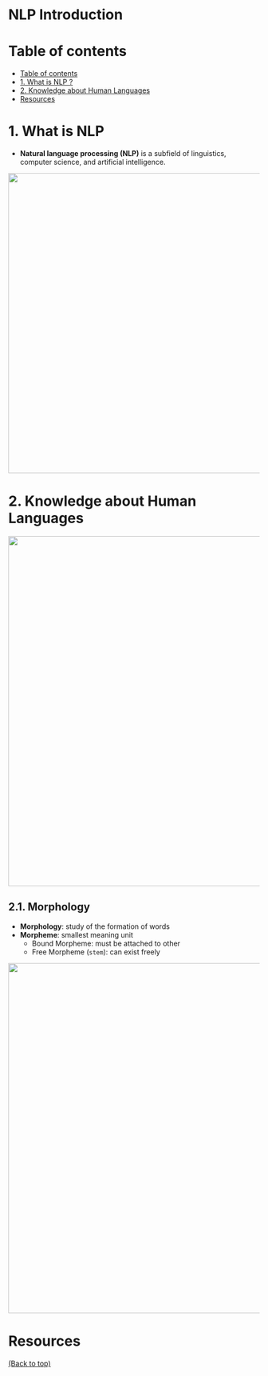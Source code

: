# NLP Introduction

# Table of contents
- [Table of contents](#table-of-contents)
- [1. What is NLP ?](#1-what-is-nlp)
- [2. Knowledge about Human Languages](#2-knowledge-about-human-languages)
- [Resources](#resources)

# 1. What is NLP 
- **Natural language processing (NLP)** is a subfield of linguistics, computer science, and artificial intelligence.
<p align="center">
<img src="https://user-images.githubusercontent.com/64508435/163697942-3496f72d-0050-483e-a262-891a1ee3cf5a.png" width="600" />
</p>

# 2. Knowledge about Human Languages
<p align="center">
<img src="https://user-images.githubusercontent.com/64508435/163698148-cc8a7010-73cc-44a6-95c4-cc67558e7e86.png" width="700" />
</p>

## 2.1. Morphology
- **Morphology**: study of the formation of words
- **Morpheme**: smallest meaning unit 
  - Bound Morpheme: must be attached to other
  - Free Morpheme (`stem`): can exist freely
<p align="center">
<img src="https://user-images.githubusercontent.com/64508435/163698204-6d5297ce-45de-4d58-80ef-11d8663c4a2f.png" width="700" />
</p>


# Resources



[(Back to top)](#table-of-contents)
